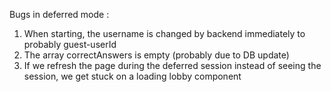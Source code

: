 Bugs in deferred mode :
1. When starting, the username is changed by backend immediately to probably guest-userId
2. The array correctAnswers is empty (probably due to DB update)
3. If we refresh the page during the deferred session instead of seeing the session, we get stuck on a loading lobby component
